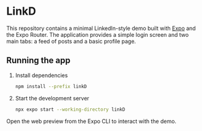 # LinkD

This repository contains a minimal LinkedIn-style demo built with [Expo](https://expo.dev) and the Expo Router. The application provides a simple login screen and two main tabs: a feed of posts and a basic profile page.

## Running the app

1. Install dependencies

   ```bash
   npm install --prefix linkD
   ```

2. Start the development server

   ```bash
   npx expo start --working-directory linkD
   ```

Open the web preview from the Expo CLI to interact with the demo.

